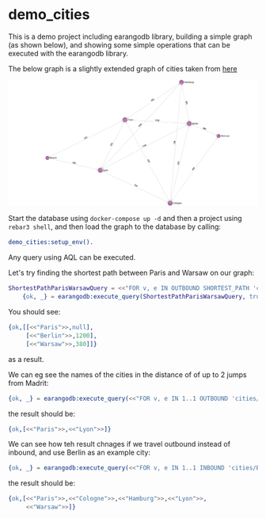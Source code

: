 demo_cities
=====

This is a demo project including earangodb library, building a simple graph (as shown below), and showing some simple operations that can be executed with the earangodb library.

The below graph is a slightly extended graph of cities taken from [here](https://www.arangodb.com/docs/3.8/graphs.html#the-city-graph)

![Cities graph](demo_graph.png?raw=true "Cities graph")

Start the database using `docker-compose up -d` and then a project using `rebar3 shell`, and then load the graph to the database by calling:

```erlang
demo_cities:setup_env().
```
Any query using AQL can be executed.

Let's try finding the shortest path between Paris and Warsaw on our graph:

```erlang
ShortestPathParisWarsawQuery = <<"FOR v, e IN OUTBOUND SHORTEST_PATH 'cities/Paris' TO 'cities/Warsaw' GRAPH 'cities_graph' RETURN [v.name, e.distance]">>,
    {ok, _} = earangodb:execute_query(ShortestPathParisWarsawQuery, true, 100).
```

You should see:

```erlang
{ok,[[<<"Paris">>,null],
     [<<"Berlin">>,1200],
     [<<"Warsaw">>,380]]}
```

as a result.


We can eg see the names of the cities in the distance of of up to 2 jumps from Madrit:

```erlang
{ok, _} = earangodb:execute_query(<<"FOR v, e IN 1..1 OUTBOUND 'cities/Madrit' GRAPH 'cities_graph' RETURN v.name">>, true, 100).
```

the result should be:

```erlang
{ok,[<<"Paris">>,<<"Lyon">>]}
```

We can see how teh result chnages if we travel outbound instead of inbound, and use Berlin as an example city:

```erlang
{ok, _} = earangodb:execute_query(<<"FOR v, e IN 1..1 INBOUND 'cities/Berlin' GRAPH 'cities_graph' RETURN v.name">>, true, 100).
```

the result should be:

```erlang
{ok,[<<"Paris">>,<<"Cologne">>,<<"Hamburg">>,<<"Lyon">>,
     <<"Warsaw">>]}
```